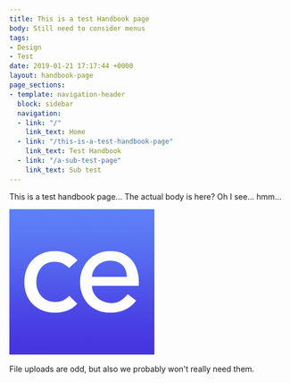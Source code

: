 ```yaml
---
title: This is a test Handbook page
body: Still need to consider menus
tags:
- Design
- Test
date: 2019-01-21 17:17:44 +0000
layout: handbook-page
page_sections:
- template: navigation-header
  block: sidebar
  navigation:
  - link: "/"
    link_text: Home
  - link: "/this-is-a-test-handbook-page"
    link_text: Test Handbook
  - link: "/a-sub-test-page"
    link_text: Sub test
---
```


This is a test handbook page... The actual body is here? Oh I see... hmm...

![](/uploads/favicon-source.png)

File uploads are odd, but also we probably won't really need them.
